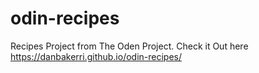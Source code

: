 # odin-recipes

Recipes Project from The Oden Project. Check it Out here https://danbakerri.github.io/odin-recipes/
